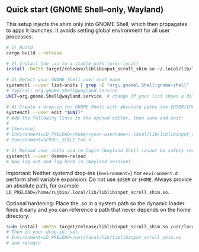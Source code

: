 ## Quick start (GNOME Shell–only, Wayland)

This setup injects the shim only into GNOME Shell, which then propagates to apps it launches. It avoids setting global environment for all user processes.

```bash
# 1) Build
cargo build --release

# 2) Install the .so to a stable path (user-local)
install -Dm755 target/release/liblibinput_scroll_shim.so ~/.local/lib/liblibinput_scroll_shim.so

# 3) Detect your GNOME Shell user unit name
systemctl --user list-units | grep -E "org\.gnome\.Shell|gnome-shell"
# Typical: org.gnome.Shell@wayland.service
UNIT=org.gnome.Shell@wayland.service  # change if your list shows a different Shell unit

# 4) Create a drop-in for GNOME Shell with absolute paths (no $USER/$HOME)
systemctl --user edit "$UNIT"
# Add the following lines in the opened editor, then save and exit:
#
# [Service]
# Environment=LD_PRELOAD=/home/<your-username>/.local/lib/liblibinput_scroll_shim.so
# Environment=SCROLL_SCALE_Y=0.5

# 5) Reload user units and re-login (Wayland Shell cannot be safely restarted inline)
systemctl --user daemon-reload
# Now log out and log back in (Wayland session)
```

Important: Neither systemd drop-ins (`Environment=`) nor `environment.d` perform shell variable expansion. Do not use `$USER` or `$HOME`. Always provide an absolute path, for example `LD_PRELOAD=/home/rujbin/.local/lib/liblibinput_scroll_shim.so`.

Optional hardening: Place the .so in a system path so the dynamic loader finds it early and you can reference a path that never depends on the home directory.

```bash
sudo install -Dm755 target/release/liblibinput_scroll_shim.so /usr/local/lib/liblibinput_scroll_shim.so
# Then in your drop-in, set:
# Environment=LD_PRELOAD=/usr/local/lib/liblibinput_scroll_shim.so
# and relogin
```
